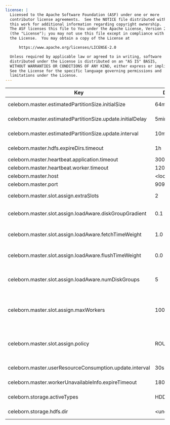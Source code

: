 ```yaml
---
license: |
  Licensed to the Apache Software Foundation (ASF) under one or more
  contributor license agreements.  See the NOTICE file distributed with
  this work for additional information regarding copyright ownership.
  The ASF licenses this file to You under the Apache License, Version 2.0
  (the "License"); you may not use this file except in compliance with
  the License.  You may obtain a copy of the License at

      https://www.apache.org/licenses/LICENSE-2.0

  Unless required by applicable law or agreed to in writing, software
  distributed under the License is distributed on an "AS IS" BASIS,
  WITHOUT WARRANTIES OR CONDITIONS OF ANY KIND, either express or implied.
  See the License for the specific language governing permissions and
  limitations under the License.
---
```


<!--begin-include-->
| Key | Default | Description | Since |
| --- | ------- | ----------- | ----- |
| celeborn.master.estimatedPartitionSize.initialSize | 64mb | Initial partition size for estimation, it will change according to runtime stats. | 0.3.0 | 
| celeborn.master.estimatedPartitionSize.update.initialDelay | 5min | Initial delay time before start updating partition size for estimation. | 0.3.0 | 
| celeborn.master.estimatedPartitionSize.update.interval | 10min | Interval of updating partition size for estimation. | 0.3.0 | 
| celeborn.master.hdfs.expireDirs.timeout | 1h | The timeout for a expire dirs to be deleted on HDFS. | 0.3.0 | 
| celeborn.master.heartbeat.application.timeout | 300s | Application heartbeat timeout. | 0.3.0 | 
| celeborn.master.heartbeat.worker.timeout | 120s | Worker heartbeat timeout. | 0.3.0 | 
| celeborn.master.host | &lt;localhost&gt; | Hostname for master to bind. | 0.2.0 | 
| celeborn.master.port | 9097 | Port for master to bind. | 0.2.0 | 
| celeborn.master.slot.assign.extraSlots | 2 | Extra slots number when master assign slots. | 0.3.0 | 
| celeborn.master.slot.assign.loadAware.diskGroupGradient | 0.1 | This value means how many more workload will be placed into a faster disk group than a slower group. | 0.3.0 | 
| celeborn.master.slot.assign.loadAware.fetchTimeWeight | 1.0 | Weight of average fetch time when calculating ordering in load-aware assignment strategy | 0.3.0 | 
| celeborn.master.slot.assign.loadAware.flushTimeWeight | 0.0 | Weight of average flush time when calculating ordering in load-aware assignment strategy | 0.3.0 | 
| celeborn.master.slot.assign.loadAware.numDiskGroups | 5 | This configuration is a guidance for load-aware slot allocation algorithm. This value is control how many disk groups will be created. | 0.3.0 | 
| celeborn.master.slot.assign.maxWorkers | 10000 | Max workers that slots of one shuffle can be allocated on. Will choose the smaller positive one from Master side and Client side, see `celeborn.client.slot.assign.maxWorkers`. | 0.3.1 | 
| celeborn.master.slot.assign.policy | ROUNDROBIN | Policy for master to assign slots, Celeborn supports two types of policy: roundrobin and loadaware. Loadaware policy will be ignored when `HDFS` is enabled in `celeborn.storage.activeTypes` | 0.3.0 | 
| celeborn.master.userResourceConsumption.update.interval | 30s | Time length for a window about compute user resource consumption. | 0.3.0 | 
| celeborn.master.workerUnavailableInfo.expireTimeout | 1800s | Worker unavailable info would be cleared when the retention period is expired | 0.3.1 | 
| celeborn.storage.activeTypes | HDD,SSD | Enabled storage levels. Available options: HDD,SSD,HDFS.  | 0.3.0 | 
| celeborn.storage.hdfs.dir | &lt;undefined&gt; | HDFS base directory for Celeborn to store shuffle data. | 0.2.0 | 
<!--end-include-->
